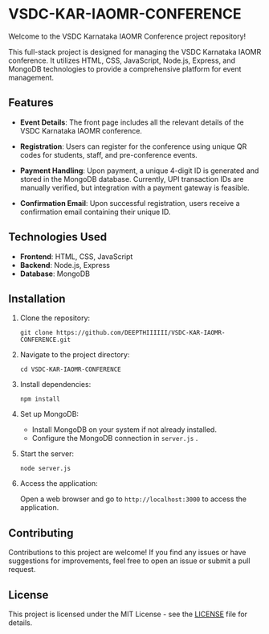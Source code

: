 # VSDC-KAR-IAOMR-CONFERENCE

Welcome to the VSDC Karnataka IAOMR Conference project repository!

This full-stack project is designed for managing the VSDC Karnataka IAOMR conference. It utilizes HTML, CSS, JavaScript, Node.js, Express, and MongoDB technologies to provide a comprehensive platform for event management.

## Features

- **Event Details**: The front page includes all the relevant details of the VSDC Karnataka IAOMR conference.
  
- **Registration**: Users can register for the conference using unique QR codes for students, staff, and pre-conference events.
  
- **Payment Handling**: Upon payment, a unique 4-digit ID is generated and stored in the MongoDB database. Currently, UPI transaction IDs are manually verified, but integration with a payment gateway is feasible.
  
- **Confirmation Email**: Upon successful registration, users receive a confirmation email containing their unique ID.

## Technologies Used

- **Frontend**: HTML, CSS, JavaScript
- **Backend**: Node.js, Express
- **Database**: MongoDB

## Installation

1. Clone the repository:

   ```
   git clone https://github.com/DEEPTHIIIIII/VSDC-KAR-IAOMR-CONFERENCE.git
   ```

2. Navigate to the project directory:

   ```
   cd VSDC-KAR-IAOMR-CONFERENCE
   ```

3. Install dependencies:

   ```
   npm install
   ```

4. Set up MongoDB:
   
   - Install MongoDB on your system if not already installed.
   - Configure the MongoDB connection in `server.js` .

5. Start the server:

   ```
   node server.js
   ```

6. Access the application:

   Open a web browser and go to `http://localhost:3000` to access the application.

## Contributing

Contributions to this project are welcome! If you find any issues or have suggestions for improvements, feel free to open an issue or submit a pull request.

## License

This project is licensed under the MIT License - see the [LICENSE](LICENSE) file for details.

